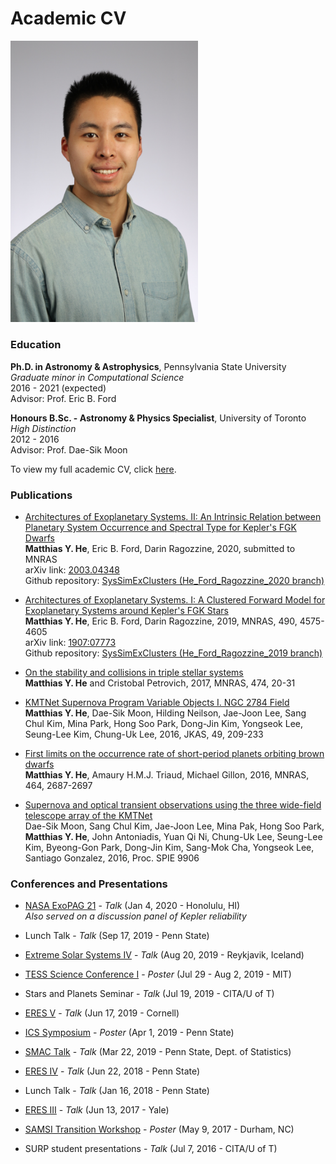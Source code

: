 # Academic CV

<img src="/photos/AAS235_headshot1.JPG" alt="Photo of me taken at AAS 235" width="300"/>  

### Education

**Ph.D. in Astronomy & Astrophysics**, Pennsylvania State University  
*Graduate minor in Computational Science*  
2016 - 2021 (expected)  
Advisor: Prof. Eric B. Ford

**Honours B.Sc. - Astronomy & Physics Specialist**, University of Toronto  
*High Distinction*  
2012 - 2016  
Advisor: Prof. Dae-Sik Moon

To view my full academic CV, click [here](./he_matthias_CV.pdf).


### Publications

* [Architectures of Exoplanetary Systems. II: An Intrinsic Relation between Planetary System Occurrence and Spectral Type for Kepler's FGK Dwarfs](https://ui.adsabs.harvard.edu/abs/2020arXiv200304348H/abstract)  
  **Matthias Y. He**, Eric B. Ford, Darin Ragozzine, 2020, submitted to MNRAS  
  arXiv link: [2003.04348](https://arxiv.org/abs/2003.04348)  
  Github repository: [SysSimExClusters (He_Ford_Ragozzine_2020 branch)](https://github.com/hematthi/SysSimExClusters/tree/He_Ford_Ragozzine_2020)

* [Architectures of Exoplanetary Systems. I: A Clustered Forward Model for Exoplanetary Systems around Kepler's FGK Stars](https://ui.adsabs.harvard.edu/abs/2019MNRAS.490.4575H/abstract)  
  **Matthias Y. He**, Eric B. Ford, Darin Ragozzine, 2019, MNRAS, 490, 4575-4605  
  arXiv link: [1907:07773](https://arxiv.org/abs/1907.07773)  
  Github repository: [SysSimExClusters (He_Ford_Ragozzine_2019 branch)](https://github.com/ExoJulia/SysSimExClusters/tree/He_Ford_Ragozzine_2019)

* [On the stability and collisions in triple stellar systems](https://ui.adsabs.harvard.edu/abs/2018MNRAS.474...20H/abstract)  
  **Matthias Y. He** and Cristobal Petrovich, 2017, MNRAS, 474, 20-31

* [KMTNet Supernova Program Variable Objects I. NGC 2784 Field](https://ui.adsabs.harvard.edu/abs/2016JKAS...49..209H/abstract)  
  **Matthias Y. He**, Dae-Sik Moon, Hilding Neilson, Jae-Joon Lee, Sang Chul Kim, Mina Park, Hong Soo Park, Dong-Jin Kim, Yongseok Lee, Seung-Lee Kim, Chung-Uk Lee, 2016, JKAS, 49, 209-233

* [First limits on the occurrence rate of short-period planets orbiting brown dwarfs](https://ui.adsabs.harvard.edu/abs/2017MNRAS.464.2687H/abstract)  
  **Matthias Y. He**, Amaury H.M.J. Triaud, Michael Gillon, 2016, MNRAS, 464, 2687-2697

* [Supernova and optical transient observations using the three wide-field telescope array of the KMTNet](https://www.spiedigitallibrary.org/conference-proceedings-of-spie/9906/1/Supernova-and-optical-transient-observations-using-the-three-wide-field/10.1117/12.2233921.short?SSO=1)  
  Dae-Sik Moon, Sang Chul Kim, Jae-Joon Lee, Mina Pak, Hong Soo Park, **Matthias Y. He**, John Antoniadis, Yuan Qi Ni, Chung-Uk Lee, Seung-Lee Kim, Byeong-Gon Park, Dong-Jin Kim, Sang-Mok Cha, Yongseok Lee, Santiago Gonzalez, 2016, Proc. SPIE 9906


### Conferences and Presentations

* [NASA ExoPAG 21](https://exoplanets.nasa.gov/exep/events/292/exopag-21/) - *Talk* (Jan 4, 2020 - Honolulu, HI)  
  *Also served on a discussion panel of Kepler reliability*

* Lunch Talk - *Talk* (Sep 17, 2019 - Penn State)

* [Extreme Solar Systems IV](https://sites.northwestern.edu/iceland2019/) - *Talk* (Aug 20, 2019 - Reykjavik, Iceland)

* [TESS Science Conference I](https://tsc.mit.edu) - *Poster* (Jul 29 - Aug 2, 2019 - MIT)

* Stars and Planets Seminar - *Talk* (Jul 19, 2019 - CITA/U of T)

* [ERES V](http://eres.astro.cornell.edu) - *Talk* (Jun 17, 2019 - Cornell)

* [ICS Symposium](https://ics.psu.edu/news-events/events/ics-symposium-2019-posters/) - *Poster* (Apr 1, 2019 - Penn State)

* [SMAC Talk](https://science.psu.edu/stat/smac-talks) - *Talk* (Mar 22, 2019 - Penn State, Dept. of Statistics)

* [ERES IV](https://sites.psu.edu/eres2018/) - *Talk* (Jun 22, 2018 - Penn State)

* Lunch Talk - *Talk* (Jan 16, 2018 - Penn State)

* [ERES III](http://eres-yale.science/2017/) - *Talk* (Jun 13, 2017 - Yale)

* [SAMSI Transition Workshop](https://www.samsi.info/transition-workshop-2017-8-10-may-2017/) - *Poster* (May 9, 2017 - Durham, NC)

* SURP student presentations - *Talk* (Jul 7, 2016 - CITA/U of T)
